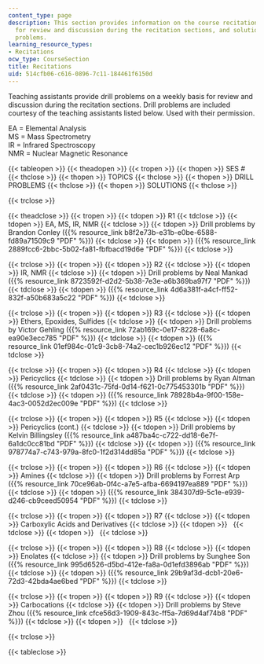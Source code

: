 ```yaml
---
content_type: page
description: This section provides information on the course recitations, drill problems
  for review and discussion during the recitation sections, and solutions to the drill
  problems.
learning_resource_types:
- Recitations
ocw_type: CourseSection
title: Recitations
uid: 514cfb06-c616-0896-7c11-184461f6150d
---
```


Teaching assistants provide drill problems on a weekly basis for review and discussion during the recitation sections. Drill problems are included courtesy of the teaching assistants listed below. Used with their permission.

EA = Elemental Analysis  
MS = Mass Spectrometry  
IR = Infrared Spectroscopy  
NMR = Nuclear Magnetic Resonance

{{< tableopen >}}
{{< theadopen >}}
{{< tropen >}}
{{< thopen >}}
SES #
{{< thclose >}}
{{< thopen >}}
TOPICS
{{< thclose >}}
{{< thopen >}}
DRILL PROBLEMS
{{< thclose >}}
{{< thopen >}}
SOLUTIONS
{{< thclose >}}

{{< trclose >}}

{{< theadclose >}}
{{< tropen >}}
{{< tdopen >}}
R1
{{< tdclose >}}
{{< tdopen >}}
EA, MS, IR, NMR
{{< tdclose >}}
{{< tdopen >}}
Drill problems by Brandon Conley ({{% resource_link b8f2e73b-e31b-e0be-6588-fd89a71509c9 "PDF" %}})
{{< tdclose >}}
{{< tdopen >}}
({{% resource_link 2889fcc6-2bbc-5b02-fa81-fbfbacd19d6e "PDF" %}})
{{< tdclose >}}

{{< trclose >}}
{{< tropen >}}
{{< tdopen >}}
R2
{{< tdclose >}}
{{< tdopen >}}
IR, NMR
{{< tdclose >}}
{{< tdopen >}}
Drill problems by Neal Mankad ({{% resource_link 8723592f-d2d2-5b38-7e3e-a6b369ba97f7 "PDF" %}})
{{< tdclose >}}
{{< tdopen >}}
({{% resource_link 4d6a381f-a4cf-ff52-832f-a50b683a5c22 "PDF" %}})
{{< tdclose >}}

{{< trclose >}}
{{< tropen >}}
{{< tdopen >}}
R3
{{< tdclose >}}
{{< tdopen >}}
Ethers, Epoxides, Sulfides
{{< tdclose >}}
{{< tdopen >}}
Drill problems by Victor Gehling ({{% resource_link 72ab169c-0e17-8228-6a8c-ea90e3ecc785 "PDF" %}})
{{< tdclose >}}
{{< tdopen >}}
({{% resource_link 01ef984c-01c9-3cb8-74a2-cec1b926ec12 "PDF" %}})
{{< tdclose >}}

{{< trclose >}}
{{< tropen >}}
{{< tdopen >}}
R4
{{< tdclose >}}
{{< tdopen >}}
Pericyclics
{{< tdclose >}}
{{< tdopen >}}
Drill problems by Ryan Altman ({{% resource_link 2af0431c-75fd-0d14-f621-0c775453301b "PDF" %}})
{{< tdclose >}}
{{< tdopen >}}
({{% resource_link 78928b4a-9f00-158e-4ac3-0052d2ec009e "PDF" %}})
{{< tdclose >}}

{{< trclose >}}
{{< tropen >}}
{{< tdopen >}}
R5
{{< tdclose >}}
{{< tdopen >}}
Pericyclics (cont.)
{{< tdclose >}}
{{< tdopen >}}
Drill problems by Kelvin Billingsley ({{% resource_link a487ba4c-c722-dd18-6e7f-6a1dc0cc81bd "PDF" %}})
{{< tdclose >}}
{{< tdopen >}}
({{% resource_link 978774a7-c743-979a-8fc0-1f2d314dd85a "PDF" %}})
{{< tdclose >}}

{{< trclose >}}
{{< tropen >}}
{{< tdopen >}}
R6
{{< tdclose >}}
{{< tdopen >}}
Amines
{{< tdclose >}}
{{< tdopen >}}
Drill problems by Forrest Arp ({{% resource_link 70ce96ab-0f4c-a7e5-afba-6694197ea889 "PDF" %}})
{{< tdclose >}}
{{< tdopen >}}
({{% resource_link 384307d9-5c1e-e939-d246-cb9ceed50954 "PDF" %}})
{{< tdclose >}}

{{< trclose >}}
{{< tropen >}}
{{< tdopen >}}
R7
{{< tdclose >}}
{{< tdopen >}}
Carboxylic Acids and Derivatives
{{< tdclose >}}
{{< tdopen >}}
 
{{< tdclose >}}
{{< tdopen >}}
 
{{< tdclose >}}

{{< trclose >}}
{{< tropen >}}
{{< tdopen >}}
R8
{{< tdclose >}}
{{< tdopen >}}
Enolates
{{< tdclose >}}
{{< tdopen >}}
Drill problems by Sunghee Son ({{% resource_link 995d6526-d5bd-412e-fa8a-0d1efd3896ab "PDF" %}})
{{< tdclose >}}
{{< tdopen >}}
({{% resource_link 29b9af3d-dcb1-20e6-72d3-42bda4ae6bed "PDF" %}})
{{< tdclose >}}

{{< trclose >}}
{{< tropen >}}
{{< tdopen >}}
R9
{{< tdclose >}}
{{< tdopen >}}
Carbocations
{{< tdclose >}}
{{< tdopen >}}
Drill problems by Steve Zhou ({{% resource_link cfce56d3-1909-843c-ff5a-7d69d4af74b8 "PDF" %}})
{{< tdclose >}}
{{< tdopen >}}
 
{{< tdclose >}}

{{< trclose >}}

{{< tableclose >}}